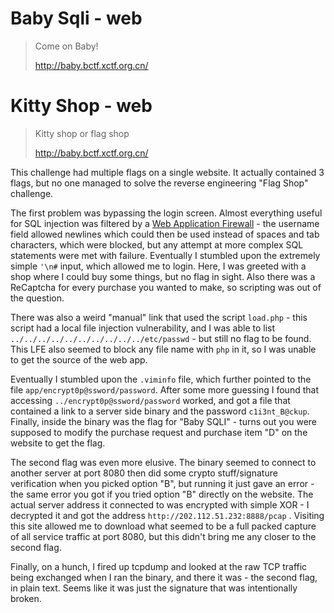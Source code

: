 # Baby Sqli - web

> Come on Baby!
>
> http://baby.bctf.xctf.org.cn/

# Kitty Shop - web

> Kitty shop or flag shop
>
> http://baby.bctf.xctf.org.cn/

This challenge had multiple flags on a single website. It actually contained 3
flags, but no one managed to solve the reverse engineering "Flag Shop" challenge.

The first problem was bypassing the login screen. Almost everything useful for
SQL injection was filtered by a [Web Application Firewall](https://en.wikipedia.org/wiki/Web_application_firewall) - 
the username field allowed newlines which could then be used instead of spaces
and tab characters, which were blocked, but any attempt at more complex SQL
statements were met with failure. Eventually I stumbled upon the extremely
simple `'\n#` input, which allowed me to login. Here, I was greeted with a shop
where I could buy some things, but no flag in sight. Also there was a ReCaptcha
for every purchase you wanted to make, so scripting was out of the question.

There was also a weird "manual" link that used the script `load.php` - this
script had a local file injection vulnerability, and I was able to list
`../../../../../../../../../../etc/passwd` - but still no flag to be found.
This LFE also seemed to block any file name with `php` in it, so I was unable
to get the source of the web app.

Eventually I stumbled upon the `.viminfo` file, which further pointed to the
file `app/encrypt0p@ssword/password`. After some more guessing I found that
accessing `../encrypt0p@ssword/password` worked, and got a file that contained
a link to a server side binary and the password `c1i3nt_B@ckup`. Finally,
inside the binary was the flag for "Baby SQLI" - turns out you were supposed
to modify the purchase request and purchase item "D" on the website to get the
flag.

The second flag was even more elusive. The binary seemed to connect to another
server at port 8080 then did some crypto stuff/signature verification when you
picked option "B", but running it just gave an error - the same error you got
if you tried option "B" directly on the website. The actual server address it
connected to was encrypted with simple XOR - I decrypted it and got the address
`http://202.112.51.232:8888/pcap` . Visiting this site allowed me to download
what seemed to be a full packed capture of all service traffic at port 8080,
but this didn't bring me any closer to the second flag.

Finally, on a hunch, I fired up tcpdump and looked at the raw TCP traffic being
exchanged when I ran the binary, and there it was - the second flag, in plain
text. Seems like it was just the signature that was intentionally broken.
